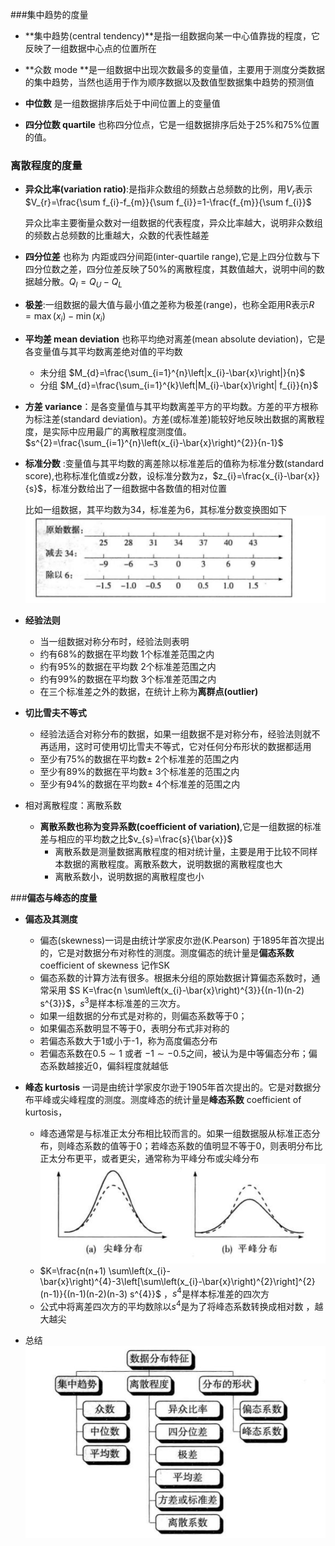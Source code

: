 ###集中趋势的度量

* **集中趋势(central tendency)**是指一组数据向某一中心值靠拢的程度，它反映了一组数据中心点的位置所在

* **众数 mode **是一组数据中出现次数最多的变量值，主要用于测度分类数据的集中趋势，当然也适用于作为顺序数据以及数值型数据集中趋势的预测值
* **中位数** 是一组数据排序后处于中间位置上的变量值

* **四分位数 quartile** 也称四分位点，它是一组数据排序后处于25%和75%位置的值。



### 离散程度的度量

* **异众比率(variation ratio)**:是指非众数组的频数占总频数的比例，用$V_{r}$表示$V_{r}=\frac{\sum f_{i}-f_{m}}{\sum f_{i}}=1-\frac{f_{m}}{\sum f_{i}}$

  异众比率主要衡量众数对一组数据的代表程度，异众比率越大，说明非众数组的频数占总频数的比重越大，众数的代表性越差

* **四分位差** 也称为 内距或四分间距(inter-quartile range),它是上四分位数与下四分位数之差，四分位差反映了50%的离散程度，其数值越大，说明中间的数据越分散。$Q_{l}=Q_{U}-Q_{L}$

* **极差**:一组数据的最大值与最小值之差称为极差(range)，也称全距用R表示$R=\max \left(x_{i}\right)-\min \left(x_{i}\right)$

* **平均差 mean deviation** 也称平均绝对离差(mean absolute deviation)，它是各变量值与其平均数离差绝对值的平均数

  * 未分组 $M_{d}=\frac{\sum_{i=1}^{n}\left|x_{i}-\bar{x}\right|}{n}$
  * 分组 $M_{d}=\frac{\sum_{i=1}^{k}\left|M_{i}-\bar{x}\right| f_{i}}{n}$

* **方差 variance**：是各变量值与其平均数离差平方的平均数。方差的平方根称为标注差(standard deviation)。方差(或标准差)能较好地反映出数据的离散程度，是实际中应用最广的离散程度测度值。$s^{2}=\frac{\sum_{i=1}^{n}\left(x_{i}-\bar{x}\right)^{2}}{n-1}$

* **标准分数** :变量值与其平均数的离差除以标准差后的值称为标准分数(standard score),也称标准化值或z分数，设标准分数为z，$z_{i}=\frac{x_{i}-\bar{x}}{s}$，标准分数给出了一组数据中各数值的相对位置

  比如一组数据，其平均数为34，标准差为6，其标准分数变换图如下![image-20191105162853982](../img/image-20191105162853982.png)

* **经验法则**
  * 当一组数据对称分布时，经验法则表明
  * 约有68%的数据在平均数 1个标准差范围之内
  * 约有95%的数据在平均数 2个标准差范围之内
  * 约有99%的数据在平均数 3个标准差范围之内
  * 在三个标准差之外的数据，在统计上称为**离群点(outlier)**
* **切比雪夫不等式**
  * 经验法适合对称分布的数据，如果一组数据不是对称分布，经验法则就不再适用，这时可使用切比雪夫不等式，它对任何分布形状的数据都适用
  * 至少有75%的数据在平均数$\pm$ 2个标准差的范围之内
  * 至少有89%的数据在平均数$\pm$ 3个标准差的范围之内
  * 至少有94%的数据在平均数$\pm$ 4个标准差的范围之内
* 相对离散程度：离散系数
  * **离散系数也称为变异系数(coefficient of  variation)**,它是一组数据的标准差与相应的平均数之比$v_{s}=\frac{s}{\bar{x}}$
    * 离散系数是测量数据离散程度的相对统计量，主要是用于比较不同样本数据的离散程度。离散系数大，说明数据的离散程度也大
    * 离散系数小，说明数据的离散程度也小



###**偏态与峰态的度量**

* **偏态及其测度**

  * 偏态(skewness)一词是由统计学家皮尔逊(K.Pearson) 于1895年首次提出的，它是对数据分布对称性的测度。测度偏态的统计量是**偏态系数** coefficient of skewness 记作SK
  * 偏态系数的计算方法有很多。根据未分组的原始数据计算偏态系数时，通常采用    $S K=\frac{n \sum\left(x_{i}-\bar{x}\right)^{3}}{(n-1)(n-2) s^{3}}$，$s^3$是样本标准差的三次方。
  * 如果一组数据的分布式是对称的，则偏态系数等于0；
  * 如果偏态系数明显不等于0，表明分布式非对称的
  * 若偏态系数大于1或小于-1，称为高度偏态分布
  * 若偏态系数在$0.5 \sim 1$ 或者 $-1 \sim -0.5$之间，被认为是中等偏态分布；偏态系数越接近0，偏斜程度就越低

* **峰态 kurtosis** 一词是由统计学家皮尔逊于1905年首次提出的。它是对数据分布平峰或尖峰程度的测度。测度峰态的统计量是**峰态系数** coefficient of kurtosis，

  * 峰态通常是与标准正太分布相比较而言的。如果一组数据服从标准正态分布，则峰态系数的值等于0；若峰态系数的值明显不等于0，则表明分布比正太分布更平，或者更尖，通常称为平峰分布或尖峰分布![image-20191105175847343](../img/image-20191105175847343.png)
  * $K=\frac{n(n+1) \sum\left(x_{i}-\bar{x}\right)^{4}-3\left[\sum\left(x_{i}-\bar{x}\right)^{2}\right]^{2}(n-1)}{(n-1)(n-2)(n-3) s^{4}}$ ，$s^4$是样本标准差的四次方
  * 公式中将离差四次方的平均数除以$s^4$是为了将峰态系数转换成相对数 ，越大越尖

* 总结![image-20191105181539257](../img/image-20191105181539257.png)

  